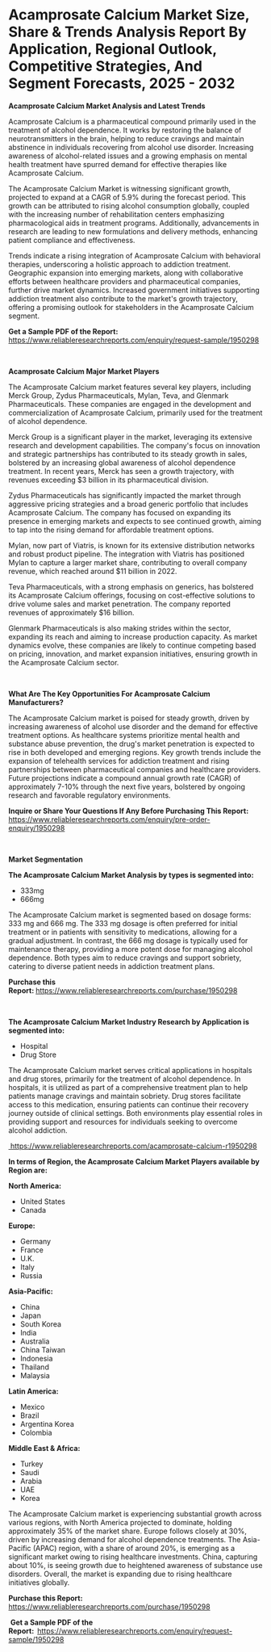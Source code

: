<p><h1>Acamprosate Calcium Market Size, Share & Trends Analysis Report By Application, Regional Outlook, Competitive Strategies, And Segment Forecasts, 2025 - 2032</h1></p><p><strong>Acamprosate Calcium Market Analysis and Latest Trends</strong></p>
<p><p>Acamprosate Calcium is a pharmaceutical compound primarily used in the treatment of alcohol dependence. It works by restoring the balance of neurotransmitters in the brain, helping to reduce cravings and maintain abstinence in individuals recovering from alcohol use disorder. Increasing awareness of alcohol-related issues and a growing emphasis on mental health treatment have spurred demand for effective therapies like Acamprosate Calcium.</p><p>The Acamprosate Calcium Market is witnessing significant growth, projected to expand at a CAGR of 5.9% during the forecast period. This growth can be attributed to rising alcohol consumption globally, coupled with the increasing number of rehabilitation centers emphasizing pharmacological aids in treatment programs. Additionally, advancements in research are leading to new formulations and delivery methods, enhancing patient compliance and effectiveness. </p><p>Trends indicate a rising integration of Acamprosate Calcium with behavioral therapies, underscoring a holistic approach to addiction treatment. Geographic expansion into emerging markets, along with collaborative efforts between healthcare providers and pharmaceutical companies, further drive market dynamics. Increased government initiatives supporting addiction treatment also contribute to the market's growth trajectory, offering a promising outlook for stakeholders in the Acamprosate Calcium segment.</p></p>
<p><strong>Get a Sample PDF of the Report:&nbsp;</strong> <a href="https://www.reliableresearchreports.com/enquiry/request-sample/1950298?utm_campaign=2215&utm_medium=2&utm_source=Github&utm_content=ia&utm_term=19042025&utm_id=acamprosate-calcium">https://www.reliableresearchreports.com/enquiry/request-sample/1950298</a></p>
<p>&nbsp;</p>
<p><strong>Acamprosate Calcium Major Market Players</strong></p>
<p><p>The Acamprosate Calcium market features several key players, including Merck Group, Zydus Pharmaceuticals, Mylan, Teva, and Glenmark Pharmaceuticals. These companies are engaged in the development and commercialization of Acamprosate Calcium, primarily used for the treatment of alcohol dependence.</p><p>Merck Group is a significant player in the market, leveraging its extensive research and development capabilities. The company's focus on innovation and strategic partnerships has contributed to its steady growth in sales, bolstered by an increasing global awareness of alcohol dependence treatment. In recent years, Merck has seen a growth trajectory, with revenues exceeding $3 billion in its pharmaceutical division.</p><p>Zydus Pharmaceuticals has significantly impacted the market through aggressive pricing strategies and a broad generic portfolio that includes Acamprosate Calcium. The company has focused on expanding its presence in emerging markets and expects to see continued growth, aiming to tap into the rising demand for affordable treatment options.</p><p>Mylan, now part of Viatris, is known for its extensive distribution networks and robust product pipeline. The integration with Viatris has positioned Mylan to capture a larger market share, contributing to overall company revenue, which reached around $11 billion in 2022. </p><p>Teva Pharmaceuticals, with a strong emphasis on generics, has bolstered its Acamprosate Calcium offerings, focusing on cost-effective solutions to drive volume sales and market penetration. The company reported revenues of approximately $16 billion.</p><p>Glenmark Pharmaceuticals is also making strides within the sector, expanding its reach and aiming to increase production capacity. As market dynamics evolve, these companies are likely to continue competing based on pricing, innovation, and market expansion initiatives, ensuring growth in the Acamprosate Calcium sector.</p></p>
<p>&nbsp;</p>
<p><strong>What Are The Key Opportunities For Acamprosate Calcium Manufacturers?</strong></p>
<p><p>The Acamprosate Calcium market is poised for steady growth, driven by increasing awareness of alcohol use disorder and the demand for effective treatment options. As healthcare systems prioritize mental health and substance abuse prevention, the drug's market penetration is expected to rise in both developed and emerging regions. Key growth trends include the expansion of telehealth services for addiction treatment and rising partnerships between pharmaceutical companies and healthcare providers. Future projections indicate a compound annual growth rate (CAGR) of approximately 7-10% through the next five years, bolstered by ongoing research and favorable regulatory environments.</p></p>
<p><strong>Inquire or Share Your Questions If Any Before Purchasing This Report:</strong> <a href="https://www.reliableresearchreports.com/enquiry/pre-order-enquiry/1950298?utm_campaign=2215&utm_medium=2&utm_source=Github&utm_content=ia&utm_term=19042025&utm_id=acamprosate-calcium">https://www.reliableresearchreports.com/enquiry/pre-order-enquiry/1950298</a></p>
<p>&nbsp;</p>
<p><strong>Market Segmentation</strong></p>
<p><strong>The Acamprosate Calcium Market Analysis by types is segmented into:</strong></p>
<p><ul><li>333mg</li><li>666mg</li></ul></p>
<p><p>The Acamprosate Calcium market is segmented based on dosage forms: 333 mg and 666 mg. The 333 mg dosage is often preferred for initial treatment or in patients with sensitivity to medications, allowing for a gradual adjustment. In contrast, the 666 mg dosage is typically used for maintenance therapy, providing a more potent dose for managing alcohol dependence. Both types aim to reduce cravings and support sobriety, catering to diverse patient needs in addiction treatment plans.</p></p>
<p><strong>Purchase this Report:&nbsp;</strong><a href="https://www.reliableresearchreports.com/purchase/1950298?utm_campaign=2215&utm_medium=2&utm_source=Github&utm_content=ia&utm_term=19042025&utm_id=acamprosate-calcium">https://www.reliableresearchreports.com/purchase/1950298</a></p>
<p>&nbsp;</p>
<p><strong>The Acamprosate Calcium Market Industry Research by Application is segmented into:</strong></p>
<p><ul><li>Hospital</li><li>Drug Store</li></ul></p>
<p><p>The Acamprosate Calcium market serves critical applications in hospitals and drug stores, primarily for the treatment of alcohol dependence. In hospitals, it is utilized as part of a comprehensive treatment plan to help patients manage cravings and maintain sobriety. Drug stores facilitate access to this medication, ensuring patients can continue their recovery journey outside of clinical settings. Both environments play essential roles in providing support and resources for individuals seeking to overcome alcohol addiction.</p></p>
<p><a href="https://www.reliableresearchreports.com/acamprosate-calcium-r1950298?utm_campaign=2215&utm_medium=2&utm_source=Github&utm_content=ia&utm_term=19042025&utm_id=acamprosate-calcium">&nbsp;https://www.reliableresearchreports.com/acamprosate-calcium-r1950298</a></p>
<p><strong>In terms of Region, the Acamprosate Calcium Market Players available by Region are:</strong></p>
<p>
    <p> <strong> North America: </strong>
        <ul>
            <li>United States</li>
            <li>Canada</li>
        </ul>
        </p> 
    <p> <strong> Europe: </strong>
        <ul>
            <li>Germany</li>
            <li>France</li>
            <li>U.K.</li>
            <li>Italy</li>
            <li>Russia</li>
        </ul>
        </p> 
    <p> <strong> Asia-Pacific: </strong>
        <ul>
            <li>China</li>
            <li>Japan</li>
            <li>South Korea</li>
            <li>India</li>
            <li>Australia</li>
            <li>China Taiwan</li>
            <li>Indonesia</li>
            <li>Thailand</li>
            <li>Malaysia</li>
        </ul>
        </p> 
    <p> <strong> Latin America: </strong>
        <ul>
            <li>Mexico</li>
            <li>Brazil</li>
            <li>Argentina Korea</li>
            <li>Colombia</li>
        </ul>
        </p> 
    <p> <strong> Middle East & Africa: </strong>
        <ul>
            <li>Turkey</li>
            <li>Saudi</li>
            <li>Arabia</li>
            <li>UAE</li>
            <li>Korea</li>
        </ul>
    </p>
    </p>
<p><p>The Acamprosate Calcium market is experiencing substantial growth across various regions, with North America projected to dominate, holding approximately 35% of the market share. Europe follows closely at 30%, driven by increasing demand for alcohol dependence treatments. The Asia-Pacific (APAC) region, with a share of around 20%, is emerging as a significant market owing to rising healthcare investments. China, capturing about 10%, is seeing growth due to heightened awareness of substance use disorders. Overall, the market is expanding due to rising healthcare initiatives globally.</p></p>
<p><strong>Purchase this Report: </strong><a href="https://www.reliableresearchreports.com/purchase/1950298?utm_campaign=2215&utm_medium=2&utm_source=Github&utm_content=ia&utm_term=19042025&utm_id=acamprosate-calcium">https://www.reliableresearchreports.com/purchase/1950298</a></p>
<p>&nbsp;<strong>Get a Sample PDF of the Report:&nbsp;&nbsp;</strong><a href="https://www.reliableresearchreports.com/enquiry/request-sample/1950298?utm_campaign=2215&utm_medium=2&utm_source=Github&utm_content=ia&utm_term=19042025&utm_id=acamprosate-calcium">https://www.reliableresearchreports.com/enquiry/request-sample/1950298</a></p>
<p><strong></strong></p>
<p><p></p><p></p><p></p></p>